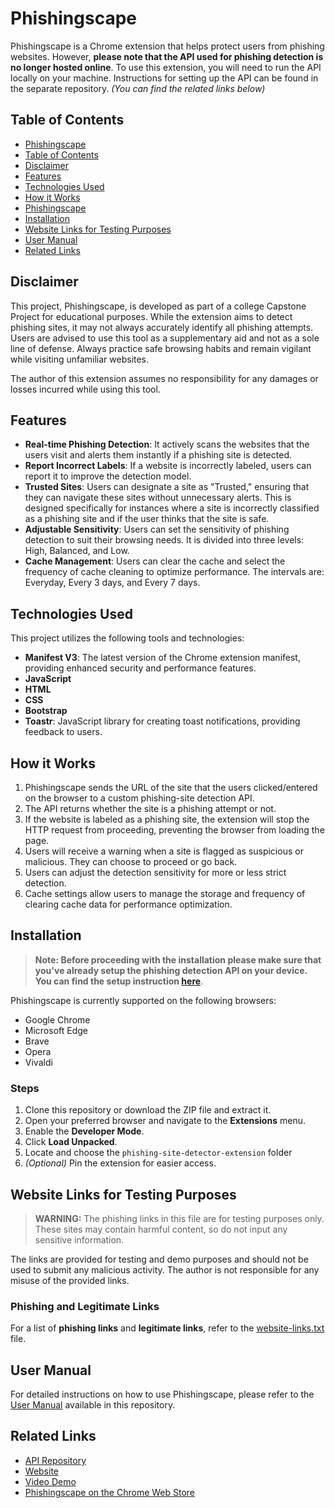 # Phishingscape

Phishingscape is a Chrome extension that helps protect users from phishing websites. However, **please note that the API used for phishing detection is no longer hosted online**. To use this extension, you will need to run the API locally on your machine. Instructions for setting up the API can be found in the separate repository. _(You can find the related links below)_

## Table of Contents

- [Phishingscape](#phishingscape)
- [Table of Contents](#table-of-contents)
- [Disclaimer](#disclaimer)
- [Features](#features)
- [Technologies Used](#technologies-used)
- [How it Works](#how-it-works)
- [Phishingscape](#phishingscape)
- [Installation](#installation)
- [Website Links for Testing Purposes](#website-links-for-testing-purposes)
- [User Manual](#user-manual)
- [Related Links](#related-links)

## Disclaimer

This project, Phishingscape, is developed as part of a college Capstone Project for educational purposes. While the extension aims to detect phishing sites, it may not always accurately identify all phishing attempts. Users are advised to use this tool as a supplementary aid and not as a sole line of defense. Always practice safe browsing habits and remain vigilant while visiting unfamiliar websites.

The author of this extension assumes no responsibility for any damages or losses incurred while using this tool.

## Features

- **Real-time Phishing Detection**: It actively scans the websites that the users visit and alerts them instantly if a phishing site is detected.
- **Report Incorrect Labels**: If a website is incorrectly labeled, users can report it to improve the detection model.
- **Trusted Sites**: Users can designate a site as "Trusted," ensuring that they can navigate these sites without unnecessary alerts. This is designed specifically for instances where a site is incorrectly classified as a phishing site and if the user thinks that the site is safe.
- **Adjustable Sensitivity**: Users can set the sensitivity of phishing detection to suit their browsing needs. It is divided into three levels: High, Balanced, and Low.
- **Cache Management**: Users can clear the cache and select the frequency of cache cleaning to optimize performance. The intervals are: Everyday, Every 3 days, and Every 7 days.

## Technologies Used

This project utilizes the following tools and technologies:

- **Manifest V3**: The latest version of the Chrome extension manifest, providing enhanced security and performance features.
- **JavaScript**
- **HTML**
- **CSS**
- **Bootstrap**
- **Toastr**: JavaScript library for creating toast notifications, providing feedback to users.

## How it Works

1. Phishingscape sends the URL of the site that the users clicked/entered on the browser to a custom phishing-site detection API.
2. The API returns whether the site is a phishing attempt or not.
3. If the website is labeled as a phishing site, the extension will stop the HTTP request from proceeding, preventing the browser from loading the page.
4. Users will receive a warning when a site is flagged as suspicious or malicious. They can choose to proceed or go back.
5. Users can adjust the detection sensitivity for more or less strict detection.
6. Cache settings allow users to manage the storage and frequency of clearing cache data for performance optimization.

## Installation

> **Note: Before proceeding with the installation please make sure that you've already setup the phishing detection API on your device. You can find the setup instruction [here](https://github.com/campomanesreyc/phishing-site-detector-api)**.

Phishingscape is currently supported on the following browsers:

- Google Chrome
- Microsoft Edge
- Brave
- Opera
- Vivaldi

### Steps

1. Clone this repository or download the ZIP file and extract it.
2. Open your preferred browser and navigate to the **Extensions** menu.
3. Enable the **Developer Mode**.
4. Click **Load Unpacked**.
5. Locate and choose the `phishing-site-detector-extension` folder
6. _(Optional)_ Pin the extension for easier access.

## Website Links for Testing Purposes

> **WARNING:** The phishing links in this file are for testing purposes only. These sites may contain harmful content, so do not input any sensitive information.

The links are provided for testing and demo purposes and should not be used to submit any malicious activity. The author is not responsible for any misuse of the provided links.

### Phishing and Legitimate Links

For a list of **phishing links** and **legitimate links**, refer to the [website-links.txt](./website-links.txt) file.

## User Manual

For detailed instructions on how to use Phishingscape, please refer to the [User Manual](./user-manual.pdf) available in this repository.

## Related Links

- [API Repository](https://github.com/campomanesreyc/phishing-site-detector-api)
- [Website](https://phishingscape.netlify.app/)
- [Video Demo](https://www.youtube.com/watch?v=hcHgfYz0CZE)
- [Phishingscape on the Chrome Web Store](https://chromewebstore.google.com/detail/phishingscape/ffjkffecdcomjjmdablhcknhgiajiako)
